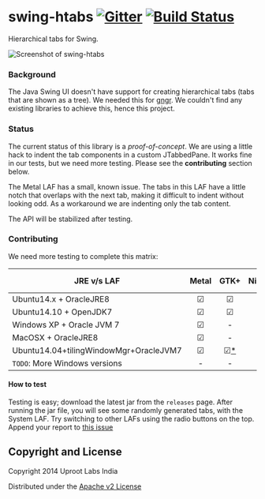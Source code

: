 swing-htabs [![Gitter](https://badges.gitter.im/UprootLabs/swing-htabs.png)](https://gitter.im/UprootLabs/swing-htabs?utm_source=badge) [![Build Status](https://travis-ci.org/UprootLabs/swing-htabs.svg?branch=master)](https://travis-ci.org/UprootLabs/swing-htabs)
===========

Hierarchical tabs for Swing.

![Screenshot of swing-htabs](http://i.imgur.com/V36Bjf6.gif)

### Background
The Java Swing UI doesn't have support for creating hierarchical tabs (tabs that are shown as a tree).
We needed this for [gngr](https://gngr.info).
We couldn't find any existing libraries to achieve this, hence this project.

### Status
The current status of this library is a *proof-of-concept*. We are using a little hack to indent the tab components
in a custom JTabbedPane. It works fine in our tests, but we need more testing. Please see the **contributing** section below.

The Metal LAF has a small, known issue. The tabs in this LAF have a little notch that overlaps with the next tab, making
it difficult to indent without looking odd. As a workaround we are indenting only the tab content.

The API will be stabilized after testing.

### Contributing
We need more testing to complete this matrix:

JRE v/s LAF                      | Metal    | GTK+     | Nimbus   | Motif   | Windows | Windows Classic | MacOSX
-----------------                | :-----:  | :-----:  | :-----:  | :-----: | :-----: | :-------------: | :-----: 
Ubuntu14.x + OracleJRE8          | ☑        | ☑        | ☑        | ☑       | -       | -               | -       
Ubuntu14.10 + OpenJDK7           | ☑        | ☑        | ☑        | ☑       | -       | -               | -       
Windows XP + Oracle JVM 7        | ☑        | -        | ☑        | ☑       | ☑       | ☑               | -       
MacOSX + OracleJRE8              | ☑        | -        | ☑        | ☑       | -       | -               | ☑       
Ubuntu14.04+tilingWindowMgr+OracleJVM7| ☑        | ☑[*](1)  | ☑        | ☑       | -       | -               | -       
`TODO`: More Windows versions    | -        | -        | -        | -       | -       | -               | -

#### How to test
Testing is easy; download the latest jar from the `releases` page. After running the jar file, you will
see some randomly generated tabs, with the System LAF. Try switching to other LAFs using the radio buttons
on the top. Append your report to [this issue](https://github.com/UprootLabs/swing-htabs/issues/1)

## Copyright and License

Copyright 2014 Uproot Labs India

Distributed under the [Apache v2 License](https://www.apache.org/licenses/LICENSE-2.0.html)

  [1]: https://github.com/UprootLabs/swing-htabs/issues/22
